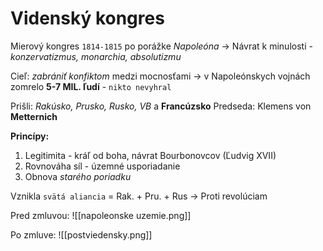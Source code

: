 # Videnský kongres
Mierový kongres `1814-1815` po porážke *Napoleóna*
-> Návrat k minulosti - *konzervatizmus, monarchia, absolutizmu*

Cieľ: *zabrániť konfiktom* medzi mocnosťami
-> v Napoleónskych vojnách zomrelo **5-7 MIL. ľudí** - `nikto nevyhral`

Prišli: *Rakúsko, Prusko, Rusko, VB* a **Francúzsko**
Predseda: Klemens von **Metternich**

**Princípy:**
1. Legitimita - kráľ od boha, návrat Bourbonovcov (Ľudvig XVII)
2. Rovnováha síl - územné usporiadanie
3. Obnova *starého poriadku*

Vznikla `svätá aliancia` = Rak. + Pru. + Rus
-> Proti revolúciam

Pred zmluvou:
![[napoleonske uzemie.png]]

Po zmluve:
![[postviedensky.png]]